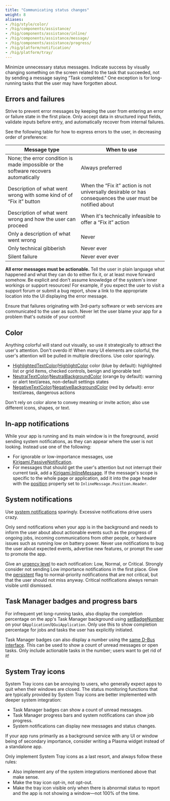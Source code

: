 ```yaml
---
title: "Communicating status changes"
weight: 8
aliases:
- /hig/style/color/
- /hig/components/assistance/
- /hig/components/assistance/inline/
- /hig/components/assistance/message/
- /hig/components/assistance/progress/
- /hig/platform/notification/
- /hig/platform/tray/
---
```


Minimize unnecessary status messages. Indicate success by visually changing something on the screen related to the task that succeeded, not by sending a message saying “Task completed.” One exception is for long-running tasks that the user may have forgotten about.


## Errors and failures
Strive to prevent error messages by keeping the user from entering an error or failure state in the first place. Only accept data in structured input fields, validate inputs before entry, and automatically recover from internal failures.

See the following table for how to express errors to the user, in decreasing order of preference:

Message type                                                                        | When to use
------------------------------------------------------------------------------------|-------------
None; the error condition is made impossible or the software recovers automatically | Always preferred
Description of what went wrong with some kind of of “Fix it” button                 | When the “Fix it” action is not universally desirable or has consequences the user must be notified about
Description of what went wrong and how the user can proceed                         | When it's technically infeasible to offer a “Fix it” action
Only a description of what went wrong                                               | Never
Only technical gibberish                                                            | Never ever
Silent failure                                                                      | Never ever ever

**All error messages must be actionable.** Tell the user in plain language what happened and what they can do to either fix it, or at least move forward somehow. Be explicit and don't assume knowledge of the system's inner workings or support resources! For example, if you expect the user to visit a support forum or submit a bug report, show a link to the appropriate location into the UI displaying the error message.

Ensure that failures originating with 3rd-party software or web services are communicated to the user as such. Never let the user blame your app for a problem that's outside of your control!


## Color
Anything colorful will stand out visually, so use it strategically to attract the user's attention. Don't overdo it! When many UI elements are colorful, the user's attention will be pulled in multiple directions. Use color sparingly.

- [HighlightedTextColor](https://api.kde.org/frameworks/kirigami/html/classKirigami_1_1Platform_1_1PlatformTheme.html#aaaa6079586261ff972afaa8d3495c66d)/[HighlightColor](https://api.kde.org/frameworks/kirigami/html/classKirigami_1_1Platform_1_1PlatformTheme.html#a2bd2ec37029686d63963d9a686889469) color (blue by default): highlighted list or grid items, checked controls, benign and ignorable text
- [NeutralTextColor](https://api.kde.org/frameworks/kirigami/html/classKirigami_1_1Platform_1_1PlatformTheme.html#a0fff6168eb9642a245dfbc7cb7964350)/[NeutralBackgroundColor](https://api.kde.org/frameworks/kirigami/html/classKirigami_1_1Platform_1_1PlatformTheme.html#a6eaafd30163a444f173cd82fc1356847) (orange by default): warning or alert text/areas, non-default settings states
- [NegativeTextColor](https://api.kde.org/frameworks/kirigami/html/classKirigami_1_1Platform_1_1PlatformTheme.html#a49b47cb9e9ac3cade27e60a7d59fc3b9)/[NegativeBackgroundColor](https://api.kde.org/frameworks/kirigami/html/classKirigami_1_1Platform_1_1PlatformTheme.html#a3dacef3051da2e210d2f65ac5e4b8863) (red by default): error text/areas, dangerous actions

Don't rely on color alone to convey meaning or invite action; also use different icons, shapes, or text.


## In-app notifications
While your app is running and its main window is in the foreground, avoid sending system notifications, as they can appear where the user is not looking. Instead use one of the following:

- For ignorable or low-importance messages, use [Kirigami.PassiveNotification](https://api.kde.org/frameworks/kirigami/html/classAbstractApplicationWindow.html#a8ab455ab09378a016c34f467653760e5).
- For messages that should get the user's attention but not interrupt their current task, add a [Kirigami.InlineMessage](https://develop.kde.org/docs/getting-started/kirigami/components-inlinemessages/). If the message's scope is specific to the whole page or application, add it into the page header with the [position](https://api.kde.org/frameworks/kirigami/html/classorg_1_1kde_1_1kirigami_1_1templates_1_1InlineMessage.html#a2711f84c2a4c7f984a0be88cd4e95596) property set to `InlineMessage.Position.Header`.


## System notifications
Use [system notifications](https://api.kde.org/frameworks/knotifications/html/classKNotification.html) sparingly. Excessive notifications drive users crazy.

Only send notifications when your app is in the background and needs to inform the user about about actionable events such as the progress of ongoing jobs, incoming communications from other people, or hardware issues such as running low on battery power. Never use notifications to bug the user about expected events, advertise new features, or prompt the user to promote the app.

Give an [urgency level](https://api.kde.org/frameworks/knotifications/html/classKNotification.html#ae4d50824cf6d70132bf6280ad9357012) to each notification: Low, Normal, or Critical. Strongly consider not sending Low importance notifications in the first place. Give the [persistent](https://api.kde.org/frameworks/knotifications/html/classKNotification.html#a61b63788f43bfad07f6e34b4d768703e) flag to normal-priority notifications that are not critical, but that the user should not miss anyway. Critical notifications always remain visible until dismissed.


## Task Manager badges and progress bars
For infrequent yet long-running tasks, also display the completion percentage on the app's Task Manager background using [setBadgeNumber](https://doc.qt.io/qt-6/qguiapplication.html#setBadgeNumber) on your `QApplication`/`QGuiApplication`. Only use this to show completion percentage for jobs and tasks the user has explicitly initiated.

Task Manager badges can also display a number using the [same D-Bus interface](https://wiki.ubuntu.com/Unity/LauncherAPI#Low_level_DBus_API:_com.canonical.Unity.LauncherEntry). This can be used to show a count of unread messages or open tasks. Only include actionable tasks in the number; users want to get rid of it!


## System Tray icons
System Tray icons can be annoying to users, who generally expect apps to quit when their windows are closed. The status monitoring functions that are typically provided by System Tray icons are better implemented with deeper system integration:

- Task Manager badges can show a count of unread messages.
- Task Manager progress bars and system notifications can show job progress.
- System notifications can display new messages and status changes.

If your app runs primarily as a background service with any UI or window  being of secondary importance, consider writing a Plasma widget instead of a standalone app.

Only implement System Tray icons as a last resort, and always follow these rules:

- Also implement any of the system integrations mentioned above that make sense.
- Make the tray icon opt-in, not opt-out.
- Make the tray icon visible only when there is abnormal status to report and the app is not showing a window—not 100% of the time.
